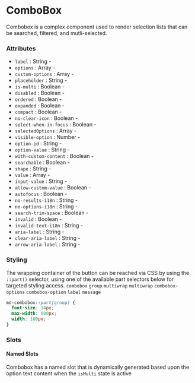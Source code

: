 # ComboBox

Combobox is a complex component used to render selection lists that can be searched, filtered, and mutli-selected.

### Attributes

- `label` : String -
- `options` : Array -
- `custom-options` : Array -
- `placeholder` : String -
- `is-multi` : Boolean -
- `disabled` : Boolean -
- `ordered` : Boolean -
- `expanded` : Boolean -
- `compact` : Boolean -
- `no-clear-icon` : Boolean -
- `select-when-in-focus` : Boolean -
- `selectedOptions` : Array -
- `visible-option` : Number -
- `option-id` : String -
- `option-value` : String -
- `with-custom-content` : Boolean -
- `searchable` : Boolean -
- `shape` : String -
- `value` : Array -
- `input-value` : String -
- `allow-custom-value` : Boolean -
- `autofocus` : Boolean -
- `no-results-i18n` : String -
- `no-options-i18n` : String -
- `search-trim-space` : Boolean -
- `invalid` : Boolean -
- `invalid-text-i18n` : String -
- `aria-label` : String -
- `clear-aria-label` : String -
- `arrow-aria-label` : String -

### Styling

The wrapping container of the button can be reached via CSS by using the `::part()` selector, using one of the available part selectors below for targeted styling access.
`combobox`
`group`
`multiwrap`
`multiwrap`
`combobox-options`
`combobox-option`
`label`
`message`

```CSS
md-combobox::part(group) {
  font-size: 14px;
  max-width: 600px;
  width: 100px;
}
```

### Slots

#### Named Slots

Combobox has a named slot that is dynamically generated based upon the option text content when the `isMulti` state is active